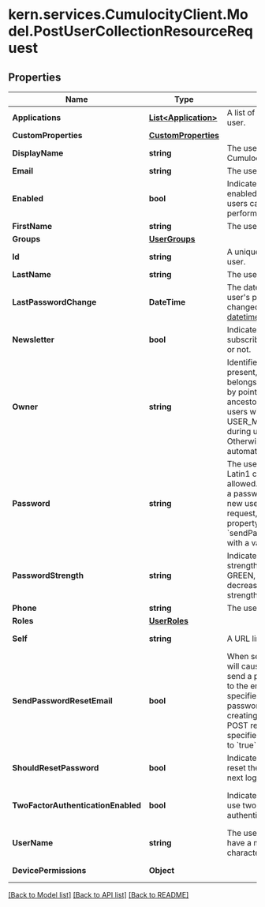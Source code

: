 # kern.services.CumulocityClient.Model.PostUserCollectionResourceRequest

## Properties

Name | Type | Description | Notes
------------ | ------------- | ------------- | -------------
**Applications** | [**List&lt;Application&gt;**](Application.md) | A list of applications for this user. | [optional] [readonly] 
**CustomProperties** | [**CustomProperties**](CustomProperties.md) |  | [optional] 
**DisplayName** | **string** | The user&#39;s display name in Cumulocity IoT. | [optional] 
**Email** | **string** | The user&#39;s email address. | 
**Enabled** | **bool** | Indicates whether the user is enabled or not. Disabled users cannot log in or perform API requests. | [optional] [default to true]
**FirstName** | **string** | The user&#39;s first name. | [optional] 
**Groups** | [**UserGroups**](UserGroups.md) |  | [optional] 
**Id** | **string** | A unique identifier for this user. | [optional] [readonly] 
**LastName** | **string** | The user&#39;s last name. | [optional] 
**LastPasswordChange** | **DateTime** | The date and time when the user&#39;s password was last changed, in [ISO 8601 datetime format](https://www.w3.org/TR/NOTE-datetime). | [optional] [readonly] 
**Newsletter** | **bool** | Indicates whether the user is subscribed to the newsletter or not. | [optional] 
**Owner** | **string** | Identifier of the parent user. If present, indicates that a user belongs to a user hierarchy by pointing to its direct ancestor. Can only be set by users with role USER_MANAGEMENT_ADMIN during user creation. Otherwise it&#39;s assigned automatically. | [optional] [readonly] 
**Password** | **string** | The user&#39;s password. Only Latin1 characters are allowed.  If you do not specify a password when creating a new user with a POST request, it must contain the property &#x60;sendPasswordResetEmail&#x60; with a value of &#x60;true&#x60;.  | [optional] 
**PasswordStrength** | **string** | Indicates the password strength. The value can be GREEN, YELLOW or RED for decreasing password strengths. | [optional] [readonly] 
**Phone** | **string** | The user&#39;s phone number. | [optional] 
**Roles** | [**UserRoles**](UserRoles.md) |  | [optional] 
**Self** | **string** | A URL linking to this resource. | [optional] [readonly] 
**SendPasswordResetEmail** | **bool** | When set to &#x60;true&#x60;, this field will cause Cumulocity IoT to send a password reset email to the email address specified.  If there is no password specified when creating a new user with a POST request, this must be specified and it must be set to &#x60;true&#x60;.  | [optional] 
**ShouldResetPassword** | **bool** | Indicates if the user should reset the password on the next login. | [optional] [readonly] 
**TwoFactorAuthenticationEnabled** | **bool** | Indicates if the user has to use two-factor authentication to log in. | [optional] [readonly] [default to false]
**UserName** | **string** | The user&#39;s username. It can have a maximum of 1000 characters. | 
**DevicePermissions** | **Object** |  | [optional] [readonly] 

[[Back to Model list]](../README.md#documentation-for-models) [[Back to API list]](../README.md#documentation-for-api-endpoints) [[Back to README]](../README.md)

